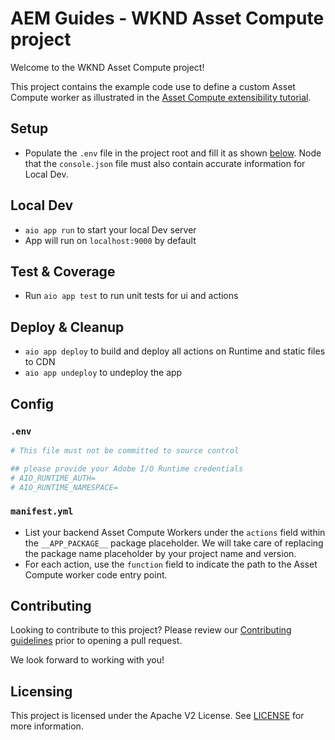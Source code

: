 # AEM Guides - WKND Asset Compute project

Welcome to the WKND Asset Compute project!

This project contains the example code use to define a custom Asset Compute worker as illustrated in the [Asset Compute extensibility tutorial](https://docs.adobe.com/content/help/en/experience-manager-learn/cloud-service/asset-compute/overview.html).

## Setup

- Populate the `.env` file in the project root and fill it as shown [below](#env). Node that the `console.json` file must also contain accurate information for Local Dev.

## Local Dev

- `aio app run` to start your local Dev server
- App will run on `localhost:9000` by default

## Test & Coverage

- Run `aio app test` to run unit tests for ui and actions

## Deploy & Cleanup

- `aio app deploy` to build and deploy all actions on Runtime and static files to CDN
- `aio app undeploy` to undeploy the app

## Config

### `.env`

```bash
# This file must not be committed to source control

## please provide your Adobe I/O Runtime credentials
# AIO_RUNTIME_AUTH=
# AIO_RUNTIME_NAMESPACE=
```

### `manifest.yml`

- List your backend Asset Compute Workers under the `actions` field within the `__APP_PACKAGE__`
package placeholder. We will take care of replacing the package name placeholder
by your project name and version.
- For each action, use the `function` field to indicate the path to the Asset Compute worker code entry point.

## Contributing
Looking to contribute to this project? Please review our [Contributing guidelines](CONTRIBUTING.md) prior to opening a pull request.

We look forward to working with you!

## Licensing
This project is licensed under the Apache V2 License. See [LICENSE](LICENSE) for more information.
